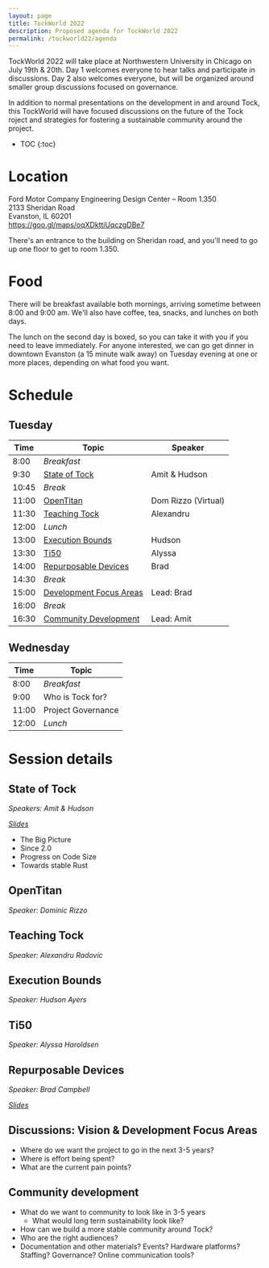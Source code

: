 ```yaml
---
layout: page
title: TockWorld 2022
description: Proposed agenda for TockWorld 2022
permalink: /tockworld22/agenda
---
```


TockWorld 2022 will take place at Northwestern University in Chicago on July
19th & 20th. Day 1 welcomes everyone to hear talks and participate in
discussions. Day 2 also welcomes everyone, but will be organized around smaller
group discussions focused on governance.

In addition to normal presentations on the development in and around Tock, this
TockWorld will have focused discussions on the future of the Tock roject and
strategies for fostering a sustainable community around the project.

* TOC
{:toc}

# Location

Ford Motor Company Engineering Design Center – Room 1.350  
2133 Sheridan Road  
Evanston, IL 60201  
<https://goo.gl/maps/oqXDkttiUqczgDBe7>

There's an entrance to the building on Sheridan road, and you'll need to go up
one floor to get to room 1.350.

# Food 

There will be breakfast available both mornings, arriving sometime between 8:00
and 9:00 am. We'll also have coffee, tea, snacks, and lunches on both days.

The lunch on the second day is boxed, so you can take it with you if you need to
leave immediately. For anyone interested, we can go get dinner in downtown
Evanston (a 15 minute walk away) on Tuesday evening at one or more places,
depending on what food you want.

# Schedule

## Tuesday

  |  Time |  Topic                                               | Speaker       |
  | ----- |------------------------------------------------------| ------------- |
  |  8:00 |  _Breakfast_                                         |               |
  |  9:30 |  [State of Tock](#state-of-tock)                     | Amit & Hudson |
  | 10:45 |  _Break_                                             |               |
  | 11:00 |  [OpenTitan](#opentitan)                             | Dom Rizzo (Virtual)  |
  | 11:30 |  [Teaching Tock](#teaching-tock)                     | Alexandru     |
  | 12:00 |  _Lunch_                                             |               |
  | 13:00 |  [Execution Bounds](#execution-bounds)               | Hudson        |
  | 13:30 |  [Ti50](#ti50)                                       | Alyssa        |
  | 14:00 |  [Repurposable Devices](#repurposable-devices)       | Brad          |
  | 14:30 |  _Break_                                             |               |
  | 15:00 |  [Development Focus Areas](#discussions-vision--development-focus-areas) | Lead: Brad    |
  | 16:00 |  _Break_                                             |               |
  | 16:30 |  [Community Development](#community-development)     | Lead: Amit    |

## Wednesday

  | Time  |  Topic              |
  | ----- | ------------------- |
  |  8:00 |  _Breakfast_        |
  |  9:00 |  Who is Tock for?   |
  | 11:00 |  Project Governance |
  | 12:00 |  _Lunch_            |


# Session details

## State of Tock

_Speakers: Amit & Hudson_

_[Slides](/assets/tockworld22/state-of-tock.pdf)_

- The Big Picture
- Since 2.0
- Progress on Code Size
- Towards stable Rust


## OpenTitan

_Speaker: Dominic Rizzo_

## Teaching Tock

_Speaker: Alexandru Radovic_

## Execution Bounds

_Speaker: Hudson Ayers_

## Ti50

_Speaker: Alyssa Haroldsen_

## Repurposable Devices

_Speaker: Brad Campbell_

_[Slides](/assets/tockworld22/2022-07-19_tockworld5_repurposable.pptx)_

## Discussions: Vision & Development Focus Areas

- Where do we want the project to go in the next 3-5 years?
- Where is effort being spent?
- What are the current pain points?

## Community development

- What do we want to community to look like in 3-5 years
  - What would long term sustainability look like?
- How can we build a more stable community around Tock?
- Who are the right audiences?
- Documentation and other materials? Events? Hardware platforms?
  Staffing? Governance? Online communication tools?

